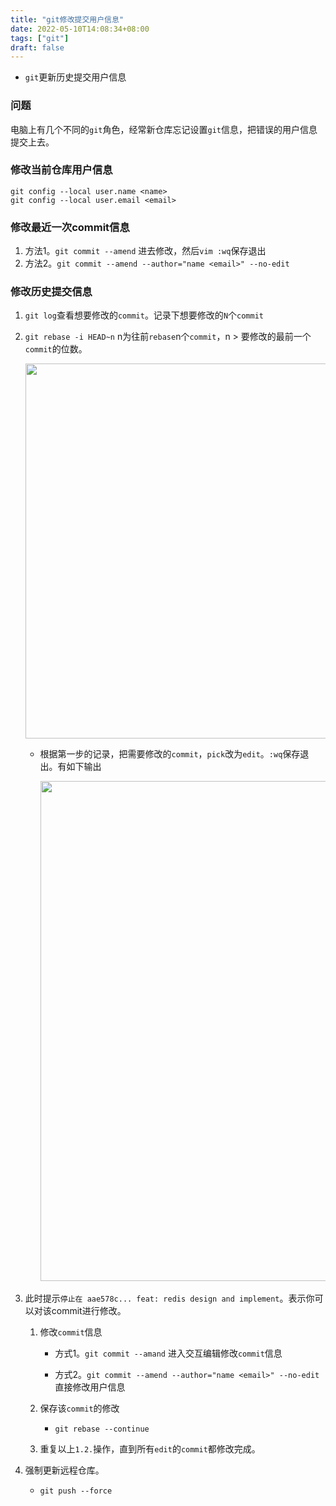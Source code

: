 ```yaml
---
title: "git修改提交用户信息"
date: 2022-05-10T14:08:34+08:00
tags: ["git"]
draft: false
---
```


- `git`更新历史提交用户信息

<!--more-->

### 问题

电脑上有几个不同的`git`角色，经常新仓库忘记设置`git`信息，把错误的用户信息提交上去。

### 修改当前仓库用户信息

```shell
git config --local user.name <name>
git config --local user.email <email>
```

### 修改最近一次commit信息

1. 方法1。`git commit --amend` 进去修改，然后`vim :wq`保存退出
2. 方法2。`git commit --amend --author="name <email>" --no-edit`

### 修改历史提交信息

1. `git log`查看想要修改的`commit`。记录下想要修改的`N`个`commit`

2. `git rebase -i HEAD~n`  n为往前`rebase`n个`commit`，n > 要修改的最前一个`commit`的位数。

   <img src="https://note-site-pic-1259606004.cos.ap-beijing.myqcloud.com/img/20220510142024.png" width="600"/>

   

   - 根据第一步的记录，把需要修改的`commit`，`pick`改为`edit`。`:wq`保存退出。有如下输出

     ​	<img src="https://note-site-pic-1259606004.cos.ap-beijing.myqcloud.com/img/20220510142210.png" width="800"/>

3. 此时提示`停止在 aae578c... feat: redis design and implement`。表示你可以对该commit进行修改。

   1. 修改`commit`信息

      - 方式1。`git commit --amand` 进入交互编辑修改`commit`信息

      - 方式2。`git commit --amend --author="name <email>" --no-edit`直接修改用户信息

   2. 保存该`commit`的修改

      - `git rebase --continue`

   3. 重复以上`1.2.`操作，直到所有`edit`的`commit`都修改完成。

4. 强制更新远程仓库。

   - `git push --force`
